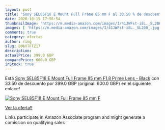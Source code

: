 ```yaml
---
layout: post
title: 'Sony SEL85F18 E Mount Full Frame 85 mm F al 33.50 % de descuento'
date: 2020-10-15 17:56:54
thumbnailImage: 'https://m.media-amazon.com/images/I/41JWFst-i8L._SL200_.jpg'
images: [ 'https://m.media-amazon.com/images/I/41JWFst-i8L._SL200_.jpg' ]
comments: true
category: ofertas
author: ring
slug: B06VTFTZ17
description:
actualPrice: 399.0 GBP
comparePrice: 600.0 GBP
inStock: true
---
```


Está [Sony SEL85F18 E Mount Full Frame 85 mm F1.8 Prime Lens - Black](https://www.amazon.co.uk/dp/B06VTFTZ17/?tag=tolees0a-21) con 33.50 de descuento por 399.0 GBP (original: 600.0 GBP) en el siguiente enlace!

[![Sony SEL85F18 E Mount Full Frame 85 mm F](https://m.media-amazon.com/images/I/41JWFst-i8L._SL200_.jpg)](https://www.amazon.co.uk/dp/B06VTFTZ17/?tag=tolees0a-21)

[Ver la oferta!!](https://www.amazon.co.uk/dp/B06VTFTZ17/?tag=tolees0a-21)

Links participate in Amazon Associate program and might generate a comission on qualifying sales


